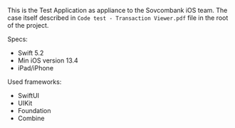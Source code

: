 This is the Test Application as appliance to the Sovcombank iOS team.
The case itself described in `Code test - Transaction Viewer.pdf` file in the root of the project.

Specs:
- Swift 5.2
- Min iOS version 13.4
- iPad/iPhone

Used frameworks:
- SwiftUI
- UIKit
- Foundation
- Combine
